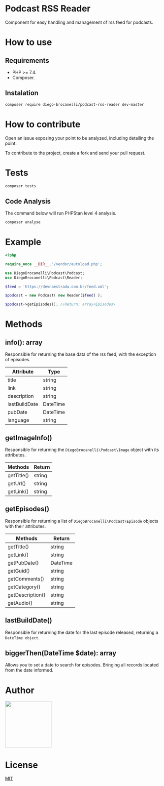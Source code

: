 # Podcast RSS Reader

Component for easy handling and management of rss feed for podcasts.

# How to use

## Requirements

- PHP >= 7.4.
- Composer.

## Instalation

```bash
composer require diego-brocanelli/podcast-rss-reader dev-master
```

# How to contribute

Open an issue exposing your point to be analyzed, including detailing the point.

To contribute to the project, create a fork and send your pull request.

# Tests

```bash
composer tests
```

## Code Analysis

The command below will run PHPStan level 4 analysis.

```bash
composer analyse
```

# Example

```php
<?php

require_once __DIR__.'/vendor/autoload.php';

use DiegoBrocanelli\Podcast\Podcast;
use DiegoBrocanelli\Podcast\Reader;

$feed = 'https://devnaestrada.com.br/feed.xml';

$podcast = new Podcast( new Reader($feed) );

$podcast->getEpisodes(); //Return: array<Episodes>
```

# Methods

## info(): array

Responsible for returning the base data of the rss feed, with the exception of episodes.

| Attribute  | Type |
|---|---|
| title | string |
| link | string |
| description | string |
| lastBuildDate | DateTime |
| pubDate | DateTime |
| language | string |

## getImageInfo()

Responsible for returning the `DiegoBrocanelli\Podcast\Image` object with its attributes.

| Methods  | Return |
|---|---|
| getTitle() | string |
| getUrl() | string |
| getLink() | string |

## getEpisodes()

Responsible for returning a list of `DiegoBrocanelli\Podcast\Episode` objects with their attributes.

| Methods  | Return |
|---|---|
| getTitle() | string |
| getLink() | string |
| getPubDate() | DateTime |
| getGuid() | string |
| getComments() | string |
| getCategory() | string |
| getDescription() | string |
| getAudio() | string |

## lastBuildDate()

Responsible for returning the date for the last episode released, returning a `DateTime object`.

## biggerThen(DateTime $date): array

Allows you to set a date to search for episodes. Bringing all records located from the date informed.

# Author

<a href="https://www.diegobrocanelli.com.br/">
<img src="https://avatars2.githubusercontent.com/u/4108889?s=460&v=4" width="150px">
</a>

# License

[MIT](https://github.com/Diego-Brocanelli/podcast-rss-reader/blob/main/LICENSE)
